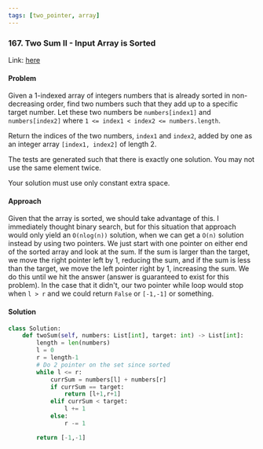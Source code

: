 ```yaml
---
tags: [two_pointer, array]
---
```


### 167. Two Sum II - Input Array is Sorted

Link: [here](https://leetcode.com/problems/two-sum-ii-input-array-is-sorted/description/)

#### Problem
Given a 1-indexed array of integers numbers that is already sorted in non-decreasing order, find two numbers such that they add up to a specific target number. Let these two numbers be `numbers[index1]` and `numbers[index2]` where `1 <= index1 < index2 <= numbers.length`.

Return the indices of the two numbers, `index1` and `index2`, added by one as an integer array `[index1, index2]` of length 2.

The tests are generated such that there is exactly one solution. You may not use the same element twice.

Your solution must use only constant extra space.

#### Approach
Given that the array is sorted, we should take advantage of this. I immediately thought binary search, but for this situation that approach would only yield an `O(nlog(n))` solution, when we can get a `O(n)` solution instead by using two pointers.
We just start with one pointer on either end of the sorted array and look at the sum. If the sum is larger than the target, we move the right pointer left by 1, reducing the sum, and if the sum is less than the target, we move the left pointer right by 1, increasing the sum. We do this until we hit the answer (answer is guaranteed to exist for this problem). In the case that it didn't, our two pointer while loop would stop when `l > r` and we could return `False` or `[-1,-1]` or something.

#### Solution
```python 
class Solution:
    def twoSum(self, numbers: List[int], target: int) -> List[int]:
        length = len(numbers)
        l = 0
        r = length-1
        # Do 2 pointer on the set since sorted
        while l <= r:
            currSum = numbers[l] + numbers[r]
            if currSum == target:
                return [l+1,r+1]
            elif currSum < target:
                l += 1
            else:
                r -= 1

        return [-1,-1]
```